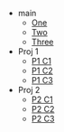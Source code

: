 - main
    - [One](#main)
    - [Two](#Two) 
    - [Three](#Three)
- Proj 1
    - [P1 C1](#c1)
    - [P1 C2](#c1)
    - [P1 C3](#c1)
- Proj 2
    - [P2 C1](#c1)
    - [P2 C2](#c1)
    - [P2 C3](#c1)
